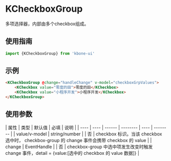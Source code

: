 # KCheckboxGroup

多项选择器，内部由多个checkbox组成。

## 使用指南

```js
import {KCheckboxGroup} from 'kbone-ui'
```

## 示例

```html
<KCheckboxGroup @change="handleChange" v-model="checkboxGrpValues">
    <KCheckbox value="零度的田">零度的田</KCheckbox> 
    <KCheckbox value="小程序开发">小程序开发</KCheckbox> 
</KCheckboxGroup>
```

## 使用参数

| 属性 | 类型 | 默认值 | 必填 | 说明 |
| ---- | ---- | ------ | -------- | ---- | -------- |
| value/v-model | string/number |  | 否 | checkbox 标识。当该 checkbox 选中时， checkbox-group 的 change 事件会携带 checkbox 的 value | 
| change | EventHandle |  | 否 | checkbox-group 中选中项发生改变时触发 change 事件，detail = {value:[选中的 checkbox 的 value 数据]} | 